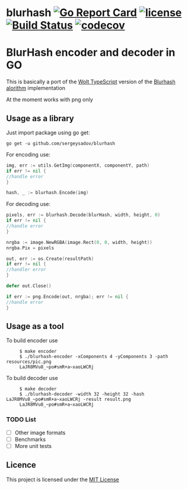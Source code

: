 # blurhash [![Go Report Card](https://goreportcard.com/badge/github.com/sergeisadov/blurhash)](https://goreportcard.com/report/github.com/sergeisadov/blurhash)  [![license](https://img.shields.io/github/license/sergeisadov/blurhash.svg)](https://github.com/sergeisadov/blurhash/blob/master/LICENSE) [![Build Status](https://travis-ci.org/sergeisadov/blurhash.svg)](https://travis-ci.org/sergeisadov/blurhash) [![codecov](https://codecov.io/gh/SergeiSadov/blurhash/branch/main/graph/badge.svg)](https://codecov.io/gh/SergeiSadov/blurhash)

# BlurHash encoder and decoder in GO

This is basically a port of the [Wolt TypeScript](https://github.com/woltapp/blurhash/tree/master/TypeScript) version of
the [Blurhash alorithm](https://github.com/woltapp/blurhash/blob/master/Algorithm.md) implementation

At the moment works with png only

## Usage as a library

Just import package using go get:

`go get -u github.com/sergeysadov/blurhash`

For encoding use:

```go
img, err := utils.GetImg(componentX, componentY, path)
if err != nil {
//handle error
}

hash, _ := blurhash.Encode(img)
```

For decoding use:

```go
pixels, err := blurhash.Decode(blurHash, width, height, 0)
if err != nil {
//handle error
}

nrgba := image.NewRGBA(image.Rect(0, 0, width, height))
nrgba.Pix = pixels

out, err := os.Create(resultPath)
if err != nil {
//handler error
}

defer out.Close()

if err := png.Encode(out, nrgba); err != nil {
//handle error
}
```

## Usage as a tool

To build encoder use

```shell
	 $ make encoder
	 $ ./blurhash-encoder -xComponents 4 -yComponents 3 -path resources/pic.png
	 LaJR8MVu8_~po#smR+a~xaoLWCRj
```

To build decoder use

```shell
	 $ make decoder
	 $ ./blurhash-decoder -width 32 -height 32 -hash LaJR8MVu8_~po#smR+a~xaoLWCRj -result result.png
	 LaJR8MVu8_~po#smR+a~xaoLWCRj
```

### TODO List

- [ ] Other image formats
- [ ] Benchmarks
- [ ] More unit tests

## Licence

This project is licensed under the [MIT License](LICENSE)

